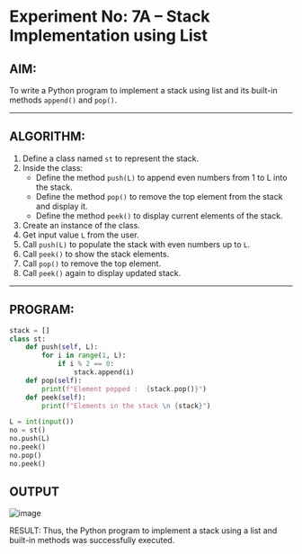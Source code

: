 # Experiment No: 7A – Stack Implementation using List

## AIM:
To write a Python program to implement a stack using list and its built-in methods `append()` and `pop()`.

---

## ALGORITHM:
1. Define a class named `st` to represent the stack.
2. Inside the class:
   - Define the method `push(L)` to append even numbers from 1 to L into the stack.
   - Define the method `pop()` to remove the top element from the stack and display it.
   - Define the method `peek()` to display current elements of the stack.
3. Create an instance of the class.
4. Get input value `L` from the user.
5. Call `push(L)` to populate the stack with even numbers up to `L`.
6. Call `peek()` to show the stack elements.
7. Call `pop()` to remove the top element.
8. Call `peek()` again to display updated stack.

---

## PROGRAM:
```python
stack = []
class st:
    def push(self, L):
        for i in range(1, L):
            if i % 2 == 0:
                stack.append(i)
    def pop(self):
        print(f"Element popped :  {stack.pop()}")
    def peek(self):
        print(f"Elements in the stack \n {stack}")

L = int(input())
no = st()
no.push(L)
no.peek()
no.pop()
no.peek()
```

## OUTPUT
![image](https://github.com/user-attachments/assets/058cc6dd-919e-4964-ba40-185dc8c9aa61)

RESULT:
Thus, the Python program to implement a stack using a list and built-in methods was successfully executed.
